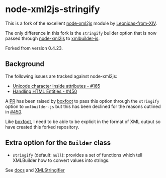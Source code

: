 node-xml2js-stringify
===========

This is a fork of the excellent [node-xml2js](https://github.com/Leonidas-from-XIV/node-xml2js) module by [Leonidas-from-XIV](https://github.com/Leonidas-from-XIV).

The only difference in this fork is the `stringify` builder option that is now passed through [node-xml2js](https://github.com/Leonidas-from-XIV/node-xml2js) to [xmlbuilder-js](https://github.com/oozcitak/xmlbuilder-js).

Forked from version 0.4.23.


Background
---
The following issues are tracked against node-xml2js:

 * [Unicode character inside attributes - #165](https://github.com/Leonidas-from-XIV/node-xml2js/issues/165)
 * [Handling HTML Entities - #450](https://github.com/Leonidas-from-XIV/node-xml2js/issues/450)

A [PR](https://github.com/Leonidas-from-XIV/node-xml2js/pull/451) has been raised by [boxfoot](https://github.com/boxfoot) to pass this option through the `stringify` option to `xmlbuilder-js` but this has been declined for the reasons outlined in [#450](https://github.com/Leonidas-from-XIV/node-xml2js/issues/450).

Like [boxfoot](https://github.com/boxfoot), I need to be able to be explicit in the format of XML output so have created this forked repository.


Extra option for the `Builder` class
---
  * `stringify` (default: `null`): provides a set of functions which tell XMLBuilder how to convert values into strings.

  See [docs](https://github.com/oozcitak/xmlbuilder-js/wiki) and [XMLStringifier](https://github.com/oozcitak/xmlbuilder-js/blob/master/src/XMLStringifier.coffee)